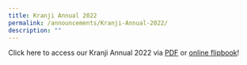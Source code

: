 ```yaml
---
title: Kranji Annual 2022
permalink: /announcements/Kranji-Annual-2022/
description: ""
---
```

Click here to access our Kranji Annual 2022 via [PDF](https://drive.google.com/file/d/1ZU78JIC9g5NwSNpK2TuBuOhtx9W2rcat/view?usp=share_link) or [online flipbook](https://for.edu.sg/kssannual2022)!